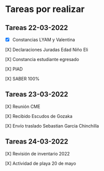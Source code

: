 # Tareas por realizar

## Tareas 22-03-2022

* [X] Constancias LYAM y Valentina

[X] Declaraciones Juradas Edad Niño Eli

[X] Constancia estudiante egresado

[X]  PIAD

[X] SABER 100%

## Tareas 23-03-2022

[X] Reunión CME

[X] Recibido Escudos de Gozaka

[X] Envío traslado Sebastian Garcia Chinchilla

## Tareas 24-03-2022

[X] Revisión de inventario 2022

[X] Actividad de playa 20 de mayo
 
